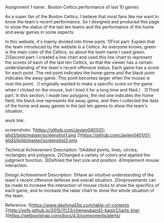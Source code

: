Assignment 1 name : Boston Celtics performance of last 10 games

As a super fan of the Boston Celtics, I believe that most fans like me want to know the team's recent performance. So I designed and produced this page to show the status of the last ten teams and the performance of the home and away games in some aspects.

In this website, it's mainly divided into three parts.
1)First part: Explain that the team introduced by the website is a Celtics. As everyone knows, green is the main color of the Celtics, so about the team name I used green.
2)Second part: I created a line chart and used this line chart to represent the scores of each of the last ten Celtics, so that the viewer has a certain understanding of the team's recent offensive status. Each game has a score for each point. The red point indicates the home game and the black point indicates the away game. This point becomes larger when the mouse is over the point.（I originally wanted to make a specific score on the game when I clicked on the mouse, but I tried it for a long time and filed.）
3)Third part: In this section, I made two polygons, the red one indicates the home field, the black one represents the away game, and then I collected the data of the home and away games in the last ten games to show the team's situation.

work link: 

screenshots:
1)https://github.com/Jaylen0401/01-ghd3/blob/master/screenshot1.png
2)https://github.com/Jaylen0401/01-ghd3/blob/master/screenshot2.png

Technical Achievement Description:
1)Added points, lines, circles, rectangles and polygons.
2)Changed a variety of colors and applied the judgment function.
3)Defined the text size and position.
4)Implement mouse interaction.

Design Achievement Description:
1)Have an intuitive understanding of the team's recent offensive defense and overall situation.
2)Improvements can be made to increase the interaction of mouse clicks to show the specifics of each game, and to increase the radar chart to show the whole situation of the team.

Reference:
1)https://www.dashingd3js.com/table-of-contents
2)http://xgfe.github.io/2015/11/23/chenwubai/d3-basicCharts-line/
3)https://getbootstrap.com/docs/4.0/components/alerts/
